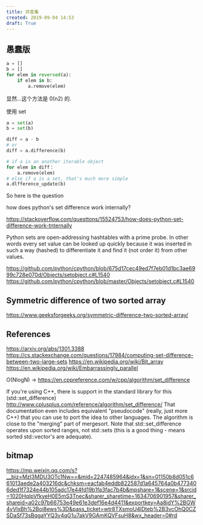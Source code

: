```yaml
---
title: 并查集
created: 2019-09-04 14:53
draft: True
---
```


## 愚蠢版

```python
a = []
b = []
for elem in reversed(a):
    if elem in b:
        a.remove(elem)
```

显然...这个方法是 0(n2) 的.

使用 set

```python
a = set(a)
b = set(b)

diff = a - b
# or
diff = a.difference(b)

# if a is an another iterable object
for elem in diff：
    a.remove(elem)
# else if a is a set, that's much more simple
a.dlfference_update(b)
```

So here is the question

how does python's set difference work internally?

https://stackoverflow.com/questtons/15524753/how-does-python-set-difference-work-tnternally

Python sets are open-addressing hashtables with a prime probe. In other words every set value can be looked up quickly because it was inserted in such a way (hashed) to differentiate it and find it (not order it) from other values.

https://github.com/python/cpython/blob/675d17cec49ed7f7eb01d1bc3ae6999c728e070d/Objects/setobject.c#L1540
https://github.com/python/cpython/blob/master/Objects/setobject.c#L1540

## Symmetric difference of two sorted array

https://www.geeksforgeeks.org/symmetric-difference-two-sorted-array/

## References

https://arxiv.org/abs/1301.3388
https://cs.stackexchange.com/questions/17984/computing-set-difference-between-two-large-sets
https://en.wikipedia.org/wiki/Bit_array
https://en.wikipedia.org/wiki/Embarrassingly_parallel

O(NlogN) -> https://en.cppreference.com/w/cpp/algorithm/set_difference

If you're using C++, there is support in the standard library for this (std::set_difference)
http://www.cplusplus.com/reference/algorithm/set_difference/
That documentation even includes equivalent "pseudocode" (really, just more C++) that you can use to port the idea to other languages. The algorithm is close to the "merging" part of mergesort. Note that std::set_difference operates upon sorted ranges, not std::sets (this is a good thing - means sorted std::vector's are adequate).

## bitmap

https://mp.weixin.qq.com/s?__biz=MzI3MDU3OTc1Nw==&mid=2247485964&idx=1&sn=01150b8d051c661013aede2a403216dc&chksm=eacfab4eddb822587d1a645764a0b4773406ded1f7324e44b105adc17e44fd19b1fa3fac7b4b&mpshare=1&scene=1&srcid=1020HqlpVfkyeH0E5mS3Tnec&sharer_sharetime=1634706901957&sharer_shareid=a02c97b66753e49e61e3def16e4d4411&exportkey=Aa8jdY%2BGW4yVlxBh%2Boi8ews%3D&pass_ticket=wtr8TXsmoU4lDteb%2B3vcOhQ0CZSDaSf73sBqgaYYQ3y4qG1u7akV9GAmKQVFsuH8&wx_header=0#rd

